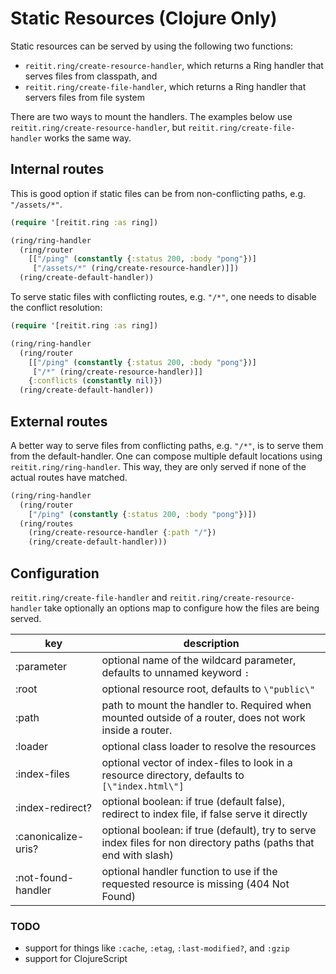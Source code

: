 # Static Resources (Clojure Only)

Static resources can be served by using the following two functions:

* `reitit.ring/create-resource-handler`, which returns a Ring handler that serves files from classpath, and
* `reitit.ring/create-file-handler`, which returns a Ring handler that servers files from file system

There are two ways to mount the handlers.
The examples below use `reitit.ring/create-resource-handler`, but `reitit.ring/create-file-handler` works the same way.

## Internal routes

This is good option if static files can be from non-conflicting paths, e.g. `"/assets/*"`.

```clj
(require '[reitit.ring :as ring])

(ring/ring-handler
  (ring/router
    [["/ping" (constantly {:status 200, :body "pong"})]
     ["/assets/*" (ring/create-resource-handler)]])
  (ring/create-default-handler))
```

To serve static files with conflicting routes, e.g. `"/*"`, one needs to disable the conflict resolution:

```clj
(require '[reitit.ring :as ring])

(ring/ring-handler
  (ring/router
    [["/ping" (constantly {:status 200, :body "pong"})]
     ["/*" (ring/create-resource-handler)]]
    {:conflicts (constantly nil)})
  (ring/create-default-handler))
```

## External routes

A better way to serve files from conflicting paths, e.g. `"/*"`, is to serve them from the default-handler.
One can compose multiple default locations using `reitit.ring/ring-handler`.
This way, they are only served if none of the actual routes have matched.

```clj
(ring/ring-handler
  (ring/router
    ["/ping" (constantly {:status 200, :body "pong"})])
  (ring/routes
    (ring/create-resource-handler {:path "/"})
    (ring/create-default-handler)))
```

## Configuration

`reitit.ring/create-file-handler` and `reitit.ring/create-resource-handler` take optionally an options map to configure how the files are being served.

| key                 | description |
| --------------------|-------------|
| :parameter          | optional name of the wildcard parameter, defaults to unnamed keyword `:`
| :root               | optional resource root, defaults to `\"public\"`
| :path               | path to mount the handler to. Required when mounted outside of a router, does not work inside a router.
| :loader             | optional class loader to resolve the resources
| :index-files        | optional vector of index-files to look in a resource directory, defaults to `[\"index.html\"]`
| :index-redirect?    | optional boolean: if true (default false), redirect to index file, if false serve it directly
| :canonicalize-uris? | optional boolean: if true (default), try to serve index files for non directory paths (paths that end with slash)
| :not-found-handler  | optional handler function to use if the requested resource is missing (404 Not Found)


### TODO

* support for things like `:cache`, `:etag`, `:last-modified?`, and `:gzip`
* support for ClojureScript

